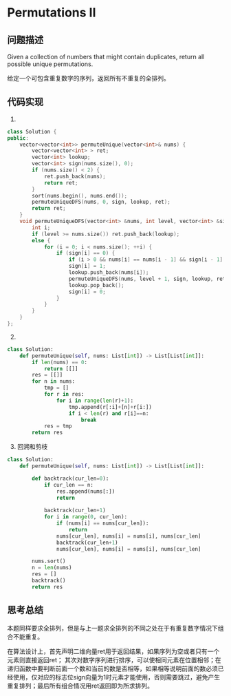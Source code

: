 #  Permutations II

## 问题描述

Given a collection of numbers that might contain duplicates, return all possible unique permutations.

给定一个可包含重复数字的序列，返回所有不重复的全排列。

## 代码实现

1.
``` C++
class Solution {
public:
    vector<vector<int>> permuteUnique(vector<int>& nums) {
        vector<vector<int> > ret;
        vector<int> lookup;
        vector<int> sign(nums.size(), 0);
        if (nums.size() < 2) {
            ret.push_back(nums);
            return ret;
        }
        sort(nums.begin(), nums.end());
        permuteUniqueDFS(nums, 0, sign, lookup, ret);
        return ret;
    }
    void permuteUniqueDFS(vector<int> &nums, int level, vector<int> &sign, vector<int> &lookup, vector<vector<int> > &ret) {
        int i;
        if (level >= nums.size()) ret.push_back(lookup);
        else {
            for (i = 0; i < nums.size(); ++i) {
                if (sign[i] == 0) {
                    if (i > 0 && nums[i] == nums[i - 1] && sign[i - 1] == 0) continue;
                    sign[i] = 1;
                    lookup.push_back(nums[i]);
                    permuteUniqueDFS(nums, level + 1, sign, lookup, ret);
                    lookup.pop_back();
                    sign[i] = 0;
                }
            }
        }
    }
};
```

2.
```python
class Solution:
    def permuteUnique(self, nums: List[int]) -> List[List[int]]:
        if len(nums) == 0:
            return [[]]
        res = [[]]
        for n in nums:
            tmp = []
            for r in res:
                for i in range(len(r)+1):
                    tmp.append(r[:i]+[n]+r[i:])
                    if i < len(r) and r[i]==n:
                        break
            res = tmp
        return res
```

3. 回溯和剪枝
```python
class Solution:
    def permuteUnique(self, nums: List[int]) -> List[List[int]]:

        def backtrack(cur_len=0):
            if cur_len == n:
                res.append(nums[:])
                return
            
            backtrack(cur_len+1)
            for i in range(0, cur_len):
                if (nums[i] == nums[cur_len]):
                    return
                nums[cur_len], nums[i] = nums[i], nums[cur_len]
                backtrack(cur_len+1)
                nums[cur_len], nums[i] = nums[i], nums[cur_len]

        nums.sort()
        n = len(nums)
        res = []
        backtrack()
        return res
```

## 思考总结

本题同样要求全排列，但是与上一题求全排列的不同之处在于有重复数字情况下组合不能重复。

在算法设计上，首先声明二维向量ret用于返回结果，如果序列为空或者只有一个元素则直接返回ret； 其次对数字序列进行排序，可以使相同元素在位置相邻；在递归函数中要判断前面一个数和当前的数是否相等，如果相等说明前面的数必须已经使用，仅对应的标志位sign向量为1时元素才能使用，否则需要跳过，避免产生重复排列；最后所有组合情况用ret返回即为所求排列。
